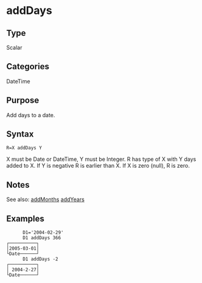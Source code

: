 # addDays

## Type

Scalar

## Categories

DateTime

## Purpose

Add days to a date.

## Syntax

~~~
R=X addDays Y
~~~

X must be Date or DateTime, Y must be Integer. R has type of X with Y days added to X. If Y is
negative R is earlier than X. If X is zero (null), R is zero.

## Notes

See also: [addMonths]() [addYears]()

## Examples

~~~
      D1='2004-02-29'
      D1 addDays 366
┌──────────┐
│2005-03-01│
└Date──────┘
      D1 addDays -2
┌──────────┐
│ 2004-2-27│
└Date──────┘
~~~

